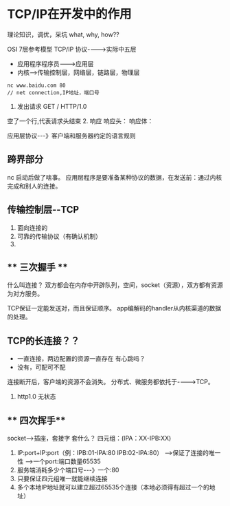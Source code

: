 TCP/IP在开发中的作用
=====================
理论知识，调优，采坑
what, why, how??

OSI 7层参考模型
TCP/IP 协议---->实际中五层


* 应用程序程序员--->应用层
* 内核-->传输控制层，网络层，链路层，物理层
```
nc www.baidu.com 80
// net connection,IP地址，端口号
```
1. 发出请求
GET / HTTP/1.0

空了一个行,代表请求头结束
2. 响应
响应头：
响应体：

应用层协议---》客户端和服务器约定的语言规则


跨界部分
---------------
nc 启动后做了啥事。
应用层程序是要准备某种协议的数据，在发送前：通过内核完成和别人的连接。

传输控制层--**TCP**
-----------
1. 面向连接的
2. 可靠的传输协议（有确认机制）
3. 

** 三次握手 **
------------
什么叫连接？
双方都会在内存中开辟队列，空间，socket（资源），双方都有资源为对方服务。

TCP保证一定能发送对，而且保证顺序。
app编解码的handler从内核渠道的数据的处理。

TCP的长连接？？
---------------
* 一直连接，两边配置的资源一直存在
有心跳吗？
* 没有，可配可不配

连接断开后，客户端的资源不会消失。
分布式、微服务都依托于---->TCP。

1. http1.0 无状态

** 四次挥手**
---------
socket-->插座，套接字
套什么？
四元组：(IPA：XX-IPB:XX)
1. IP:port+IP:port（例：IPB:01-IPA:80
IPB:02-IPA:80）
-->保证了连接的唯一性
-->一个port:端口数量65535
2. 服务端消耗多少个端口号---》一个:80
3. 只要保证四元组唯一就能继续连接
4. 多个本地IP地址就可以建立超过65535个连接（本地必须得有超过一个的地址）

